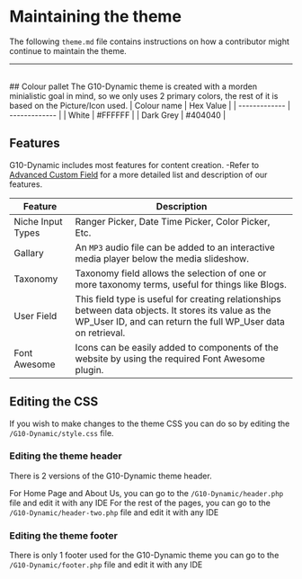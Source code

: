 # Maintaining the theme
The following `theme.md` file contains instructions on how a contributor might continue to maintain the theme.


___
<br>
## Colour pallet
The G10-Dynamic theme is created with a morden minialistic goal in mind, so we only uses 2 primary colors, the rest of it is based on the Picture/Icon used. 
| Colour name  | Hex Value |
| ------------- | ------------- |
| White  | #FFFFFF |
| Dark Grey  | #404040 |


## Features
G10-Dynamic includes most features for content creation. -Refer to [Advanced Custom Field](https://www.advancedcustomfields.com/resources/) for a more detailed list and description of our features. 

Feature | Description 
--------|-------------
Niche Input Types |  Ranger Picker, Date Time Picker, Color Picker, Etc.
Gallary | An `MP3` audio file can be added to an interactive media player below the media slideshow.
Taxonomy | Taxonomy field allows the selection of one or more taxonomy terms, useful for things like Blogs.
User Field | This field type is useful for creating relationships between data objects. It stores its value as the WP_User ID, and can return the full WP_User data on retrieval.
Font Awesome | Icons can be easily added to components of the website by using the required Font Awesome plugin.

## Editing the CSS
If you wish to make changes to the theme CSS you can do so by editing the `/G10-Dynamic/style.css` file.

### Editing the theme header
There is 2 versions of the G10-Dynamic theme header.

For Home Page and About Us, you can go to the `/G10-Dynamic/header.php` file and edit it with any IDE
For the rest of the pages, you can go to the `/G10-Dynamic/header-two.php` file and edit it with any IDE

### Editing the theme footer
There is only 1 footer used for the G10-Dynamic theme
you can go to the `/G10-Dynamic/footer.php` file and edit it with any IDE


